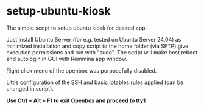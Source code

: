 # setup-ubuntu-kiosk
The simple script to setup ubuntu kiosk for desired app.

Just install Ubuntu Server (for e.g. tested on Ubuntu Server 24.04) as minimized installation and copy script to the home folder (via SFTP) give execution permissions and run with "sudo".
The script will make host reboot and autologin in GUI with Remmina app window.

Right click menu of the openbox was purposefully disabled.

Little configuration of the SSH and basic iptables rules applied (can be changed in script).

**Use Ctrl + Alt + F1 to exit Openbox and proceed to tty1**
